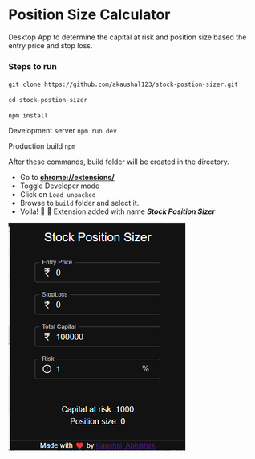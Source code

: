 # Position Size Calculator

Desktop App to determine the capital at risk and position size based the entry price and stop loss.

### Steps to run

`git clone https://github.com/akaushal123/stock-postion-sizer.git`

`cd stock-postion-sizer`

`npm install`

Development server
`npm run dev`

Production build `npm `

After these commands, build folder will be created in the directory.

- Go to [**chrome://extensions/**](chrome://extensions)
- Toggle Developer mode
- Click on `Load unpacked`
- Browse to `build` folder and select it.
- Voila! :tada: :confetti_ball: Extension added with name _**Stock Position Sizer**_

![img.png](img.png)